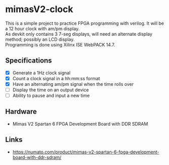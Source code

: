 # mimasV2-clock
This is a simple project to practice FPGA programming with verilog. It will be a 12 hour clock with am/pm display.\
As devkit only contains 3 7-seg displays, will need an alternate display method; possibly an LCD display.\
Programming is done using Xilinx ISE WebPACK 14.7.

## Specifications
- [x] Generate a 1Hz clock signal
- [x] Count a clock signal in a hh:mm:ss format
- [x] Have an alternating am/pm signal when the time rolls over
- [ ] Display the time on an output device
- [ ] Ability to pause and input a new time

## Hardware
- Mimas V2 Spartan 6 FPGA Development Board with DDR SDRAM

## Links
- https://numato.com/product/mimas-v2-spartan-6-fpga-development-board-with-ddr-sdram/
